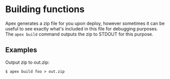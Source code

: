 
# Building functions

Apex generates a zip file for you upon deploy, however sometimes it can be useful to see exactly what's included in this file for debugging purposes. The `apex build` command outputs the zip to STDOUT for this purpose.

## Examples

Output zip to out.zip:

```
$ apex build foo > out.zip
```
